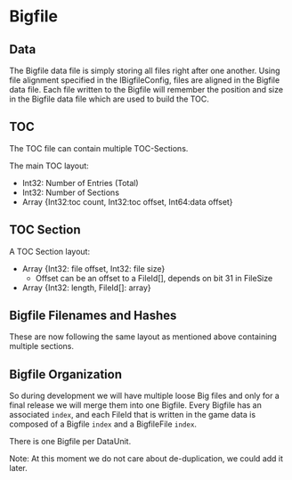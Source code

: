 # Bigfile

## Data

The Bigfile data file is simply storing all files right after one another.
Using file alignment specified in the IBigfileConfig, files are aligned in the Bigfile data file.
Each file written to the Bigfile will remember the position and size in the Bigfile data file which are used to build the TOC.

## TOC

The TOC file can contain multiple TOC-Sections.

The main TOC layout:
  - Int32: Number of Entries (Total)
  - Int32: Number of Sections
  - Array {Int32:toc count, Int32:toc offset, Int64:data offset}

## TOC Section

A TOC Section layout:
  - Array {Int32: file offset, Int32: file size}
    - Offset can be an offset to a FileId[], depends on bit 31 in FileSize
  - Array {Int32: length, FileId[]: array}

## Bigfile Filenames and Hashes

These are now following the same layout as mentioned above containing multiple sections.

## Bigfile Organization

So during development we will have multiple loose Big files and only for a final release we will merge them into one Bigfile.
Every Bigfile has an associated `index`, and each FileId that is written in the game data is composed of a Bigfile `index` 
and a BigfileFile `index`.

There is one Bigfile per DataUnit.

Note: At this moment we do not care about de-duplication, we could add it later.
